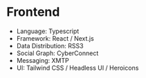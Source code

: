 # Frontend
- Language: Typescript
- Framework: React / Next.js
- Data Distribution: RSS3
- Social Graph: CyberConnect
- Messaging: XMTP
- UI: Tailwind CSS / Headless UI / Heroicons
